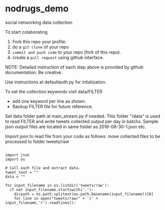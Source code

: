 # nodrugs_demo
social networking data collection 

To start colaborating 
1. Fork this repo your profile.
2. do a `git clone` of your repo
3. `commit and push code` to your repo (fork of this repo).
4. create a `pull request` using github interface.

NOTE: Detailed instruction of each step above is provided by github documentation. Be creative.

Use instructions at defaultauth.py for intialization.

To set the collection keywords visit data/FILTER
- add one keyword per line as shown.
- Backup FILTER file for future reference.

Set data folder path at main_stream.py if needed.
This folder "/data" is used to read FILTER and write tweets collected output per day in batchs.
Sample json output files are located in same folder as 2016-08-30-1.json etc.

Import json to read file from your code as follows:
move collected files to be processed to folder tweets/raw

```

import json
import os

# Call each file and extract data.
tweet_text = ""
data = ""

for input_filename in os.listdir('tweets/raw'):
  if not input_filename.startswith('.'):
    dirpath = os.path.splitext(os.path.basename(input_filename))[0]
    for line in open("tweets/raw/" + '/' + input_filename,'r').readlines():

```